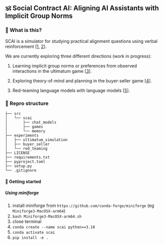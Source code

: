 ##  🕉️ Social Contract AI: Aligning AI Assistants with Implicit Group Norms


### 🧐 What is this?
SCAI is a simulator for studying practical alignment questions using verbal reinforcement [[1](https://github.com/ngoodman/metaprompt), [2](https://arxiv.org/abs/2303.11366)].

We are currently exploring three different directions (work in progress):

1. Learning implicit group norms or preferences from observed interactions in the ultimatum game [[3](https://en.wikipedia.org/wiki/Ultimatum_game)].
<!-- ![Illustration of Ultimatum Game Setup](./assets/ultimatum_game.png) -->

2. Exploring theory-of-mind and planning in the buyer-seller game [[4](https://openreview.net/pdf?id=yd8VOEpw8h)].

3. Red-teaming language models with language models [[5](https://arxiv.org/abs/2202.03286)].



### 📂 Repro structure
```
├── src                  
│   └── scai      
│       ├── chat_models
│       ├── games
│       └── memory       
├── experiments    
│   ├── ultimatum_simulation
│   ├── buyer_seller
│   └── red_teaming
├── LICENSE              
├── requirements.txt    
├── pyproject.toml    
├── setup.py    
└── .gitignore           
```

#### 🚀 Getting started 
##### Using miniforge
1. install miniforge from `https://github.com/conda-forge/miniforge` (eg `Miniforge3-MacOSX-arm64`)
2. `bash Miniforge3-MacOSX-arm64.sh`
3. close terminal
4. `conda create --name scai python==3.10`
5. `conda activate scai`
6. `pip install -e .` 